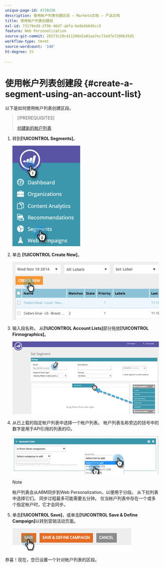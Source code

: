 ```yaml
---
unique-page-id: 4720236
description: 使用帐户列表创建区段 — Marketo文档 — 产品文档
title: 使用帐户列表创建段
exl-id: 73179ed9-2f9b-46df-abfa-6e8ebb645cc5
feature: Web Personalization
source-git-commit: 26573c20c411208e5a01aa7ec73a97e7208b35d5
workflow-type: tm+mt
source-wordcount: '148'
ht-degree: 1%

---
```


# 使用帐户列表创建段 {#create-a-segment-using-an-account-list}

以下是如何使用帐户列表创建区段。

>[!PREREQUISITES]
>
>[创建新的帐户列表](/help/marketo/product-docs/target-account-management/target/account-lists.md)

1. 转到&#x200B;**[!UICONTROL Segments]**。

   ![](assets/new-dropdown-segments-hand-no-account-list.jpg)

1. 单击 **[!UICONTROL Create New]**。

   ![](assets/image2014-11-19-19-3a33-3a47.png)

1. 输入段名称。 从&#x200B;**[!UICONTROL Account Lists]**&#x200B;部分拖放&#x200B;**[!UICONTROL Firmographics]**。

   ![](assets/set-segment-hands.jpg)

1. 从已上载的指定帐户列表中选择一个帐户列表。 帐户列表名称旁边的括号中的数字是用于API引用的列表的ID。

   ![](assets/select-list-for-segment-hands.jpg)

   >[!NOTE]
   >
   >帐户列表会从ABM同步到Web Personalization，以便用于分段。 从下拉列表中选择它们。 同步过程最多可能需要五分钟。 仅当帐户列表中存在一个或多个指定帐户时，它才会同步。

1. 单击&#x200B;**[!UICONTROL Save]**，或单击&#x200B;**[!UICONTROL Save & Define Campaign]**&#x200B;以转到营销活动页面。

   ![](assets/image2014-11-19-19-3a48-3a20.png)

恭喜！现在，您已设置一个针对帐户列表的区段。

